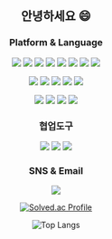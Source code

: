 
<div align="center">
  
  ## 안녕하세요 😄

  ### Platform & Language
  <img src="https://img.shields.io/badge/html5-E34F26?style=flat&logo=html5&logoColor=white"/> <img src="https://img.shields.io/badge/CSS3-1572B6?style=flat&logo=css3&logoColor=white"/> <img src="https://img.shields.io/badge/javascript-F7DF1E?style=flat&logo=javascript&logoColor=white"/> <img src="https://img.shields.io/badge/MySQL-4479A1?style=flat&logo=mysql&logoColor=white"/> <img src="https://img.shields.io/badge/Java-FF160B?style=flat&logo=java&logoColor=white"/> <img src="https://img.shields.io/badge/Spring-6DB33F?style=flat&logo=spring&logoColor=white"/> <img src="https://img.shields.io/badge/Java-FF160B?style=flat&logo=java&logoColor=white"/> <img src="https://img.shields.io/badge/Vue.js-4FC08D?style=flat&logo=vue.js&logoColor=white"/> 
  
  <img src="https://img.shields.io/badge/Python-3776AB?style=flat&logo=python&logoColor=white"/> <img src="https://img.shields.io/badge/Jypyter-F37626?style=flat&logo=jupyter&logoColor=white"/> <img src="https://img.shields.io/badge/BootStrap-7952B3?style=flat&logo=bootstrap&logoColor=white"/> <img src="https://img.shields.io/badge/Visual Studio-5C2D91?style=flat&logo=visualstudio&logoColor=white"/> <img src="https://img.shields.io/badge/Visual Studio Code-007ACC?style=flat&logo=visualstudiocode&logoColor=white"/>
  
  <img src="https://img.shields.io/badge/GitHub-181717?style=flat&logo=visualstudiocode&logoColor=white"/> <img src="https://img.shields.io/badge/Apache Tomcat-F8DC75?style=flat&logo=apachetomcat&logoColor=white"/> <img src="https://img.shields.io/badge/eclipse IDE-2C2255?style=flat&logo=eclipseide&logoColor=white"/> <img src="https://img.shields.io/badge/Unity-FFFFFF?style=flat&logo=unity&logoColor=white"/>
    
  ### 협업도구
  
  <img src="https://img.shields.io/badge/Figma-F24E1E?style=flat&logo=figma&logoColor=white"/> <img src="https://img.shields.io/badge/Notion-000000?style=flat&logo=notion&logoColor=white"/> <img src="https://img.shields.io/badge/Slack-4A154B?style=flat&logo=slack&logoColor=white"/> 

  ### SNS & Email
  <a href="https://noblesswan.tistory.com/" target="_blank"><img src="https://img.shields.io/badge/Blog-FF5722?style=flat&logo&logo=blogger&logoColor=white"/></a>   

[![Solved.ac Profile](http://mazassumnida.wtf/api/v2/generate_badge?boj=noblesswan)](https://solved.ac/noblesswan/)

![Top Langs](https://github-readme-stats.vercel.app/api/top-langs/?username=noblesswan&layout=dark&theme=dark)

</div>

<!--
**noblesswan/noblesswan** is a ✨ _special_ ✨ repository because its `README.md` (this file) appears on your GitHub profile.

Here are some ideas to get you started:

- 🔭 I’m currently working on ...
- 🌱 I’m currently learning ...
- 👯 I’m looking to collaborate on ...
- 🤔 I’m looking for help with ...
- 💬 Ask me about ...
- 📫 How to reach me: ...
- 😄 Pronouns: ...
- ⚡ Fun fact: ...
-->
